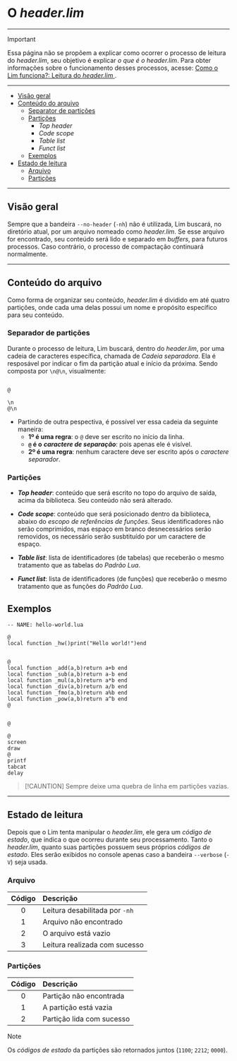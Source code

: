 # O *header.lim*

---

> [!IMPORTANT]
> Essa página não se propõem a explicar como ocorrer o processo de leitura do *header.lim*,
> seu objetivo é explicar *o que é o header.lim*. Para obter informações sobre o
> funcionamento desses processos, acesse: [Como o Lim funciona?: Leitura do *header.lim*
](https://github.com/duckafire/lim/blob/main/docs/como-o-lim-funciona.md#leitura-do-headerlim).

---

* [Visão geral](#visão-geral)
* [Conteúdo do arquivo](#conteúdo-do-arquivo)
	* [Separator de partições](separador-de-partições)
	* [Partições](#partições)
		* *Top header*
		* *Code scope*
		* *Table list*
		* *Funct list*
	* [Exemplos](#exemplos)
* [Estado de leitura](#estado-de-leitura)
	* [Arquivo](#arquivo)
	* [Partições](#partições)

---

## Visão geral

Sempre que a bandeira `--no-header` (`-nh`) não é utilizada, Lim buscará, no diretório
atual, por um arquivo nomeado como *header.lim*. Se esse arquivo for encontrado, seu
conteúdo será lido e separado em *buffers*, para futuros processos. Caso contrário, o
processo de compactação continuará normalmente.

---

## Conteúdo do arquivo

Como forma de organizar seu conteúdo, *header.lim* é dividido em até quatro partições, onde
cada uma delas possui um nome e propósito específico para seu conteúdo.

### Separador de partições

Durante o processo de leitura, Lim buscará, dentro do *header.lim*, por uma cadeia de
caracteres específica, chamada de *Cadeia separadora*. Ela é resposável por indicar o fim
da partição atual e início da próxima. Sendo composta por `\n@\n`, visualmente:

```

@
```

```
\n
@\n
```

* Partindo de outra pespectiva, é possível ver essa cadeia da seguinte maneira:
	* **1º é uma regra**: o `@` deve ser escrito no início da linha.
	* **`@` é o** ***caractere de separação***: pois apenas ele é visível.
	* **2º é uma regra**: nenhum caractere deve ser escrito após o *caractere separador*.

### Partições

* ***Top header***: conteúdo que será escrito no topo do arquivo de saída, acima da
biblioteca. Seu conteúdo não será alterado.

* ***Code scope***: conteúdo que será posicionado dentro da biblioteca, abaixo do *escopo
de referências de funções*. Seus identificadores não serão comprimidos, mas espaço em
branco desnecessários serão removidos, os necessário serão susbtituído por um caractere
de espaço.

* ***Table list***: lista de identificadores (de tabelas) que receberão o mesmo tratamento
que as tabelas do *Padrão Lua*.

* ***Funct list***: lista de identificadores (de funções) que receberão o mesmo tratamento
que as funções do *Padrão Lua*.

## Exemplos

```
-- NAME: hello-world.lua

@
local function _hw()print("Hello world!")end
```

```

@
local function _add(a,b)return a+b end
local function _sub(a,b)return a-b end
local function _mul(a,b)return a*b end
local function _div(a,b)return a/b end
local function _fmo(a,b)return a%b end
local function _pow(a,b)return a^b end
@
```

```

@

@
screen
draw
@
printf
tabcat
delay
```

> [!CAUNTION]
> Sempre deixe uma quebra de linha em partições vazias.

---

## Estado de leitura

Depois que o Lim tenta manipular o *header.lim*, ele gera um *código de estado*, que indica
o que ocorreu durante seu processamento. Tanto o *header.lim*, quanto suas partições
possuem seus próprios *códigos de estado*. Eles serão exibidos no console apenas caso a
bandeira `--verbose` (`-V`) seja usada.

### Arquivo

| Código | Descrição                      |
| :-:    | :--                            |
| 0      | Leitura desabilitada por `-nh` |
| 1      | Arquivo não encontrado         |
| 2      | O arquivo está vazio           |
| 3      | Leitura realizada com sucesso  |

### Partições

| Código | Descrição                 |
| :-:    | :--                       |
| 0      | Partição não encontrada   |
| 1      | A partição está vazia     |
| 2      | Partição lida com sucesso |

> [!NOTE]
> Os *códigos de estado* da partições são retornados juntos (`1100`; `2212`; `0000`).
